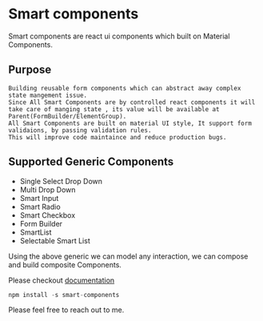 # Smart components
Smart components are react ui components which built on Material Components.
## Purpose
    Building reusable form components which can abstract away complex state mangement issue.
    Since All Smart Components are by controlled react components it will take care of manging state , its value will be available at Parent(FormBuilder/ElementGroup).
    All Smart Components are built on material UI style, It support form validaions, by passing validation rules.
    This will improve code maintaince and reduce production bugs.
## Supported Generic Components
   * Single Select Drop Down
   * Multi Drop Down
   * Smart Input
   * Smart Radio
   * Smart Checkbox
   * Form Builder
   * SmartList
   * Selectable Smart List

Using the above generic we can model any interaction, we can compose and build composite Components.

Please checkout [documentation](https://agradipyahoo.github.io)

```javascript
npm install -s smart-components
```

Please feel free to reach out to me.




